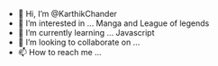 - 👋 Hi, I’m @KarthikChander
- 👀 I’m interested in ... Manga and League of legends
- 🌱 I’m currently learning ... Javascript
- 💞️ I’m looking to collaborate on ...
- 📫 How to reach me ...

<!---
KarthikChander/KarthikChander is a ✨ special ✨ repository because its `README.md` (this file) appears on your GitHub profile.
You can click the Preview link to take a look at your changes.
--->
